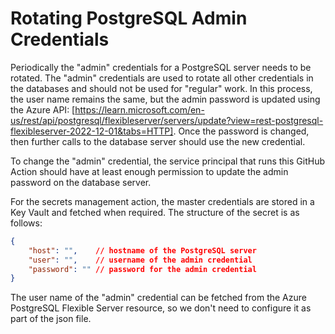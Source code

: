 # Rotating PostgreSQL Admin Credentials

Periodically the "admin" credentials for a PostgreSQL server needs to be rotated. The "admin" credentials are used to rotate all other credentials in the databases and should not be used for "regular" work. In this process, the user name remains the same, but the admin password is updated using the Azure API: [https://learn.microsoft.com/en-us/rest/api/postgresql/flexibleserver/servers/update?view=rest-postgresql-flexibleserver-2022-12-01&tabs=HTTP]. Once the password is changed, then further calls to the database server should use the new credential.

To change the "admin" credential, the service principal that runs this GitHub Action should have at least enough permission to update the admin password on the database server.

For the secrets management action, the master credentials are stored in a Key Vault and fetched when required. The structure of the secret is as follows:

```json
{
    "host": "",    // hostname of the PostgreSQL server
    "user": "",    // username of the admin credential
    "password": "" // password for the admin credential
}
```

The user name of the "admin" credential can be fetched from the Azure PostgreSQL Flexible Server resource, so we don't need to configure it as part of the json file.

